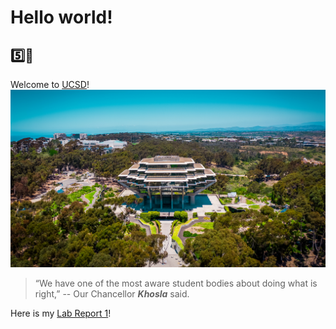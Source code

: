 # Hello world!

## 5️⃣🐯

Welcome to [UCSD](https://ucsd.edu/)!
![Image1](Lib.jpg)

> “We have one of the most aware student bodies about doing what is right,” -- Our Chancellor ***Khosla*** said.

Here is my [Lab Report 1](https://ericsun153.github.io/cse15l-lab-reports/lab-report-1-week-2.html)!
